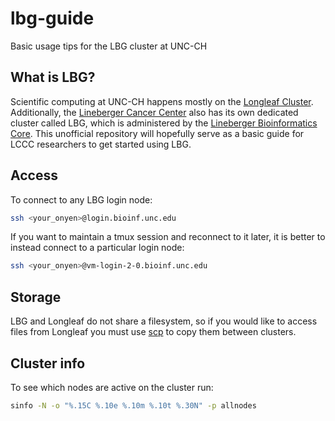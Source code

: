 # lbg-guide
Basic usage tips for the LBG cluster at UNC-CH

## What is LBG?
Scientific computing at UNC-CH happens mostly on the [Longleaf Cluster](https://its.unc.edu/research-computing/longleaf-cluster/). Additionally, the [Lineberger Cancer Center](https://unclineberger.org/) also has its own dedicated cluster called LBG, which is administered by the [Lineberger Bioinformatics Core](https://lbc.unc.edu/). This unofficial repository will hopefully serve as a basic guide for LCCC researchers to get started using LBG. 

## Access

To connect to any LBG login node: 

```sh
ssh <your_onyen>@login.bioinf.unc.edu
```

If you want to maintain a tmux session and reconnect to it later, it is better to instead connect to a particular login node:

```sh
ssh <your_onyen>@vm-login-2-0.bioinf.unc.edu
```

## Storage

LBG and Longleaf do not share a filesystem, so if you would like to access files from Longleaf you must use [scp](https://linuxize.com/post/how-to-use-scp-command-to-securely-transfer-files/) to copy them between clusters. 

## Cluster info

To see which nodes are active on the cluster run:

```sh
sinfo -N -o "%.15C %.10e %.10m %.10t %.30N" -p allnodes
```

